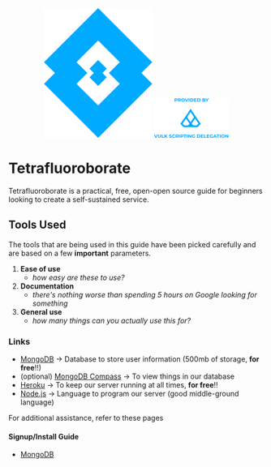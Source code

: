 <p align="center">
    <img src="/logo.svg" />
    <img src="/vulk.svg" />
</p>
    
# Tetrafluoroborate

Tetrafluoroborate is a practical, free, open-open source guide for beginners looking to create a self-sustained service.

## Tools Used

The tools that are being used in this guide have been picked carefully and are based on a few **important** parameters.

1. **Ease of use**
    - *how easy are these to use?*
2. **Documentation**
    - *there's nothing worse than spending 5 hours on Google looking for something*
3. **General use**
    - *how many things can you actually use this for?*

### Links
- [MongoDB](https://www.mongodb.com/cloud/atlas/register) -> Database to store user information (500mb of storage, **for free**!!)
- (optional) [MongoDB Compass](https://www.mongodb.com/try/download/compass) -> To view things in our database
- [Heroku](https://signup.heroku.com/) -> To keep our server running at all times, **for free**!!
- [Node.js](https://nodejs.org/en/) -> Language to program our server (good middle-ground language)

For additional assistance, refer to these pages

#### Signup/Install Guide

- [MongoDB]()

